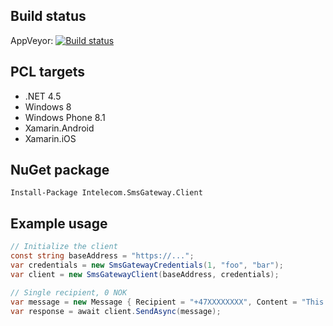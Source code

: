 ## Build status ##

AppVeyor: [![Build status](https://ci.appveyor.com/api/projects/status/tpuar7olx447gjqu/branch/master?svg=true)](https://ci.appveyor.com/project/trydis/smsgw-client-dotnet/branch/master)

## PCL targets ##

- .NET 4.5
- Windows 8
- Windows Phone 8.1
- Xamarin.Android
- Xamarin.iOS

## NuGet package ##
 
```
Install-Package Intelecom.SmsGateway.Client
```

## Example usage ##

```csharp
// Initialize the client
const string baseAddress = "https://...";
var credentials = new SmsGatewayCredentials(1, "foo", "bar");
var client = new SmsGatewayClient(baseAddress, credentials);

// Single recipient, 0 NOK
var message = new Message { Recipient = "+47XXXXXXXX", Content = "This is a test" };
var response = await client.SendAsync(message);
```
